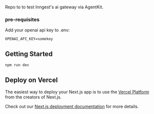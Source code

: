 Repo to to test Inngest's ai gateway via AgentKit. 

### pre-requisites
Add your openai api key to .env:

```
OPENAI_API_KEY=somekey
```

## Getting Started
```bash
npm run dev
```

## Deploy on Vercel

The easiest way to deploy your Next.js app is to use the [Vercel Platform](https://vercel.com/new?utm_medium=default-template&filter=next.js&utm_source=create-next-app&utm_campaign=create-next-app-readme) from the creators of Next.js.

Check out our [Next.js deployment documentation](https://nextjs.org/docs/app/building-your-application/deploying) for more details.
